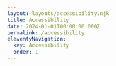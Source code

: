 ```yaml
---
layout: layouts/accessibility.njk
title: Accessibility
date: 2024-01-01T00:00:00.000Z
permalink: /accessibility
eleventyNavigation:
  key: Accessibility
  order: 1
---
```

